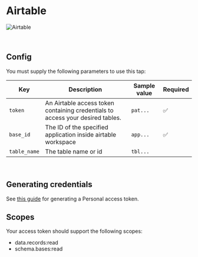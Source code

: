 # Airtable

![Airtable](https://1000logos.net/wp-content/uploads/2022/05/Airtable-Logo.png)

<br />

## Config

You must supply the following parameters to use this tap:

| Key          | Description                                                                    | Sample value | Required |
|--------------|--------------------------------------------------------------------------------|--------------|----------|
| `token`      | An Airtable access token containing credentials to access your desired tables. | `pat...`     | ✅        |
| `base_id`    | The ID of the specified application inside airtable workspace                  | `app...`     | ✅        |
| `table_name` | The table name or id                                                           | `tbl...`     |          |
<br />

## Generating credentials

See [this guide](https://airtable.com/developers/web/guides/personal-access-tokens) for generating a Personal access token.

## Scopes

Your access token should support the following scopes:

- data.records:read
- schema.bases:read

